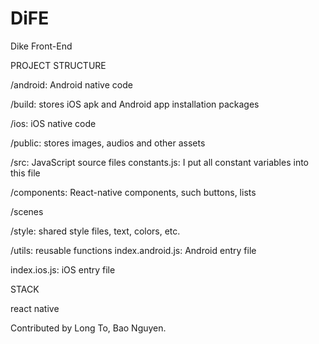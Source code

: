 # DiFE
Dike Front-End

PROJECT STRUCTURE

/android: Android native code

/build: stores iOS apk and Android app installation packages

/ios: iOS native code

/public: stores images, audios and other assets

/src: JavaScript source files
  constants.js: I put all constant variables into this file

  /components: React-native components, such buttons, lists

  /scenes

  /style: shared style files, text, colors, etc.

  /utils: reusable functions
index.android.js: Android entry file

index.ios.js: iOS entry file

STACK

  react native

Contributed by Long To, Bao Nguyen.
